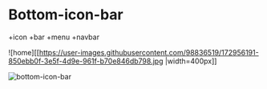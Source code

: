 # Bottom-icon-bar
+icon +bar +menu +navbar

![home][[https://user-images.githubusercontent.com/98836519/172956191-850ebb0f-3e5f-4d9e-961f-b70e846db798.jpg |width=400px]]

![bottom-icon-bar](https://user-images.githubusercontent.com/98836519/172956872-5dec1dfa-6356-432e-a794-013d94909247.gif)
